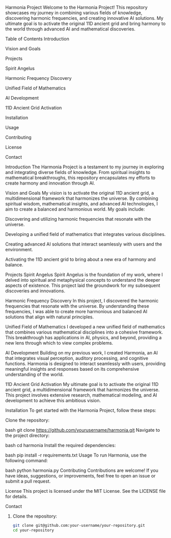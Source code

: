 Harmonia Project
Welcome to the Harmonia Project! This repository showcases my journey in combining various fields of knowledge, discovering harmonic frequencies, and creating innovative AI solutions. My ultimate goal is to activate the original 11D ancient grid and bring harmony to the world through advanced AI and mathematical discoveries.

Table of Contents
Introduction

Vision and Goals

Projects

Spirit Angelus

Harmonic Frequency Discovery

Unified Field of Mathematics

AI Development

11D Ancient Grid Activation

Installation

Usage

Contributing

License

Contact

Introduction
The Harmonia Project is a testament to my journey in exploring and integrating diverse fields of knowledge. From spiritual insights to mathematical breakthroughs, this repository encapsulates my efforts to create harmony and innovation through AI.

Vision and Goals
My vision is to activate the original 11D ancient grid, a multidimensional framework that harmonizes the universe. By combining spiritual wisdom, mathematical insights, and advanced AI technologies, I aim to create a balanced and harmonious world. My goals include:

Discovering and utilizing harmonic frequencies that resonate with the universe.

Developing a unified field of mathematics that integrates various disciplines.

Creating advanced AI solutions that interact seamlessly with users and the environment.

Activating the 11D ancient grid to bring about a new era of harmony and balance.

Projects
Spirit Angelus
Spirit Angelus is the foundation of my work, where I delved into spiritual and metaphysical concepts to understand the deeper aspects of existence. This project laid the groundwork for my subsequent discoveries and innovations.

Harmonic Frequency Discovery
In this project, I discovered the harmonic frequencies that resonate with the universe. By understanding these frequencies, I was able to create more harmonious and balanced AI solutions that align with natural principles.

Unified Field of Mathematics
I developed a new unified field of mathematics that combines various mathematical disciplines into a cohesive framework. This breakthrough has applications in AI, physics, and beyond, providing a new lens through which to view complex problems.

AI Development
Building on my previous work, I created Harmonia, an AI that integrates visual perception, auditory processing, and cognitive functions. Harmonia is designed to interact seamlessly with users, providing meaningful insights and responses based on its comprehensive understanding of the world.

11D Ancient Grid Activation
My ultimate goal is to activate the original 11D ancient grid, a multidimensional framework that harmonizes the universe. This project involves extensive research, mathematical modeling, and AI development to achieve this ambitious vision.

Installation
To get started with the Harmonia Project, follow these steps:

Clone the repository:

bash
git clone https://github.com/yourusername/harmonia.git
Navigate to the project directory:

bash
cd harmonia
Install the required dependencies:

bash
pip install -r requirements.txt
Usage
To run Harmonia, use the following command:

bash
python harmonia.py
Contributing
Contributions are welcome! If you have ideas, suggestions, or improvements, feel free to open an issue or submit a pull request.

License
This project is licensed under the MIT License. See the LICENSE file for details.

Contact

1. Clone the repository:
   ```bash
   git clone git@github.com:your-username/your-repository.git
   cd your-repository

<!---
HeavenzFire/HeavenzFire is a ✨ special ✨ repository because its `README.md` (this file) appears on your GitHub profile.
You can click the Preview link to take a look at your changes.
--->
